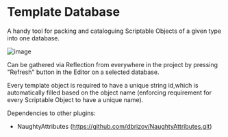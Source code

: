 # Template Database

A handy tool for packing and cataloguing Scriptable Objects of a given type into one database.

![image](https://github.com/user-attachments/assets/3f65e597-e497-4db8-afc3-bf578ed85cd3)

Can be gathered via Reflection from everywhere in the project by pressing "Refresh" button in the Editor on a selected database.

Every template object is required to have a unique string id,which is automatically filled based on the object name (enforcing requirement for every Scriptable Object to have a unique name).

Dependencies to other plugins:
- NaughtyAttributes (https://github.com/dbrizov/NaughtyAttributes.git)
